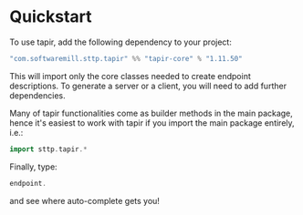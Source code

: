 # Quickstart

To use tapir, add the following dependency to your project:

```scala
"com.softwaremill.sttp.tapir" %% "tapir-core" % "1.11.50"
```

This will import only the core classes needed to create endpoint descriptions. To generate a server or a client, you
will need to add further dependencies.

Many of tapir functionalities come as builder methods in the main package, hence it's easiest to work with tapir if 
you import the main package entirely, i.e.:

```scala
import sttp.tapir.*
```

Finally, type:

```scala
endpoint.
```

and see where auto-complete gets you!

